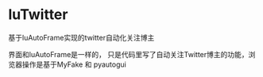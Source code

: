 # luTwitter
基于luAutoFrame实现的twitter自动化关注博主

界面和luAutoFrame是一样的， 只是代码里写了自动关注Twitter博主的功能，浏览器操作是基于MyFake 和 pyautogui
